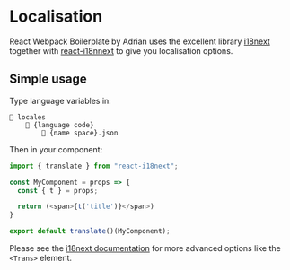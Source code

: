 # Localisation

React Webpack Boilerplate by Adrian uses the excellent library [i18next](https://www.i18next.com) together with [react-i18nnext](https://github.com/i18next/react-i18next) to give you localisation options.

## Simple usage

Type language variables in:

```
📁 locales
    📁 {language code}
        📄 {name space}.json
```

Then in your component:

```javascript
import { translate } from "react-i18next";

const MyComponent = props => {
  const { t } = props;

  return (<span>{t('title')}</span>)
}

export default translate()(MyComponent);

```

Please see the [i18next documentation](https://www.i18next.com) for more advanced options like the `<Trans>` element.
